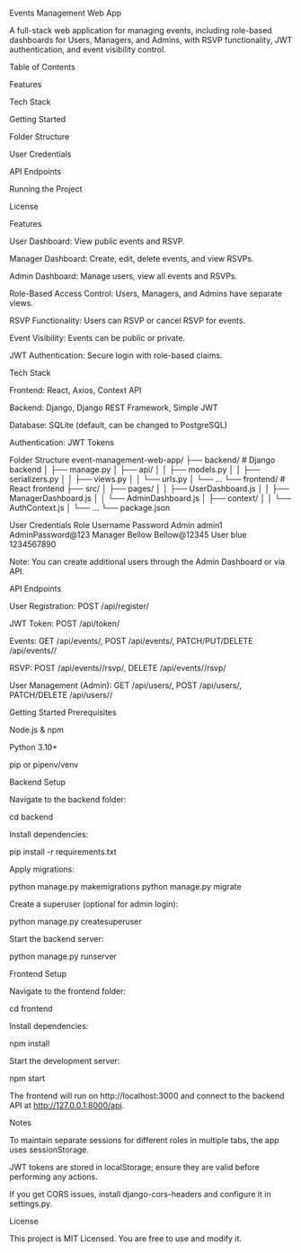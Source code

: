 Events Management Web App

A full-stack web application for managing events, including role-based dashboards for Users, Managers, and Admins, with RSVP functionality, JWT authentication, and event visibility control.

Table of Contents

Features

Tech Stack

Getting Started

Folder Structure

User Credentials

API Endpoints

Running the Project

License

Features

User Dashboard: View public events and RSVP.

Manager Dashboard: Create, edit, delete events, and view RSVPs.

Admin Dashboard: Manage users, view all events and RSVPs.

Role-Based Access Control: Users, Managers, and Admins have separate views.

RSVP Functionality: Users can RSVP or cancel RSVP for events.

Event Visibility: Events can be public or private.

JWT Authentication: Secure login with role-based claims.

Tech Stack

Frontend: React, Axios, Context API

Backend: Django, Django REST Framework, Simple JWT

Database: SQLite (default, can be changed to PostgreSQL)

Authentication: JWT Tokens

Folder Structure
event-management-web-app/
├── backend/        # Django backend
│   ├── manage.py
│   ├── api/
│   │   ├── models.py
│   │   ├── serializers.py
│   │   ├── views.py
│   │   └── urls.py
│   └── ...
└── frontend/       # React frontend
    ├── src/
    │   ├── pages/
    │   │   ├── UserDashboard.js
    │   │   ├── ManagerDashboard.js
    │   │   └── AdminDashboard.js
    │   ├── context/
    │   │   └── AuthContext.js
    │   └── ...
    └── package.json

User Credentials
Role	Username	Password
Admin	admin1	AdminPassword@123
Manager	Bellow	Bellow@12345
User	blue	1234567890

Note: You can create additional users through the Admin Dashboard or via API.

API Endpoints

User Registration: POST /api/register/

JWT Token: POST /api/token/

Events: GET /api/events/, POST /api/events/, PATCH/PUT/DELETE /api/events/<id>/

RSVP: POST /api/events/<id>/rsvp/, DELETE /api/events/<id>/rsvp/

User Management (Admin): GET /api/users/, POST /api/users/, PATCH/DELETE /api/users/<id>/

Getting Started
Prerequisites

Node.js & npm

Python 3.10+

pip or pipenv/venv

Backend Setup

Navigate to the backend folder:

cd backend


Install dependencies:

pip install -r requirements.txt


Apply migrations:

python manage.py makemigrations
python manage.py migrate


Create a superuser (optional for admin login):

python manage.py createsuperuser


Start the backend server:

python manage.py runserver

Frontend Setup

Navigate to the frontend folder:

cd frontend


Install dependencies:

npm install


Start the development server:

npm start


The frontend will run on http://localhost:3000 and connect to the backend API at http://127.0.0.1:8000/api.

Notes

To maintain separate sessions for different roles in multiple tabs, the app uses sessionStorage.

JWT tokens are stored in localStorage; ensure they are valid before performing any actions.

If you get CORS issues, install django-cors-headers and configure it in settings.py.

License

This project is MIT Licensed. You are free to use and modify it.
